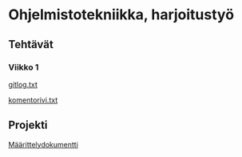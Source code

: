 # Ohjelmistotekniikka, harjoitustyö

## Tehtävät

### Viikko 1

[gitlog.txt](https://github.com/sinikala/ot-harjoitustyo/blob/master/laskarit/viikko1/gitlog.txt)

[komentorivi.txt](https://github.com/sinikala/ot-harjoitustyo/blob/master/laskarit/viikko1/komentorivi.txt)

## Projekti

[Määrittelydokumentti](https://github.com/sinikala/ot-harjoitustyo/blob/master/dokumentointi/m%C3%A4%C3%A4rittelydokumentti.md)
